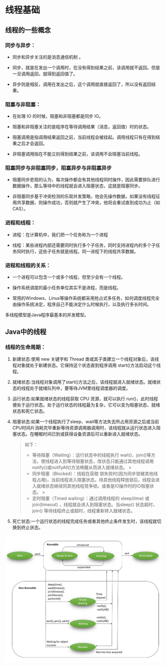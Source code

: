 # 线程基础

## 线程的一些概念

### 同步与异步：
- 同步和异步关注的是消息通信机制 。

- 同步，就是在发出一个调用时，在没有得到结果之前，该调用就不返回。但是一旦调用返回，就得到返回值了。
 
- 异步则是相反，调用在发出之后，这个调用就直接返回了，所以没有返回结果。

### 阻塞与非阻塞：
- 在处理 IO 的时候，阻塞和非阻塞都是同步 IO。

- 阻塞和非阻塞关注的是程序在等待调用结果（消息，返回值）时的状态。

- 阻塞调用是指调用结果返回之前，当前线程会被挂起。调用线程只有在得到结果之后才会返回。

- 非阻塞调用指在不能立刻得到结果之前，该调用不会阻塞当前线程。


### 阻塞同步与非阻塞同步，阻塞异步与非阻塞异步
- 阻塞同步悲观的认为，每次操作都会有其他线程同时操作，因此需要排队进行数据操作，那么等待中的线程就会进入阻塞状态，这就是阻塞同步。

- 非阻塞同步基于冲突检测的乐观并发策略，他会先操作数据，如果没有线程征用共享数据，则操作成功，否则就产生了冲突，他将会重试直到成功为止（如CAS）。
	

### 进程和线程：
- 进程：在计算机中，我们把一个任务称为一个进程

- 线程：某些进程内部还需要同时执行多个子任务，同时支持进程内的多个子任务同时执行，这些子任务就是线程。同一进程下的线程共享数据。

### 进程和线程的关系：
- 一个进程可以包含一个或多个线程，但至少会有一个线程。

- 操作系统调度的最小任务单位其实不是进程，而是线程。

- 常用的Windows、Linux等操作系统都采用抢占式多任务，如何调度线程完全由操作系统决定，程序自己不能决定什么时候执行，以及执行多长时间。

多线程模型是Java程序最基本的并发模型。


## Java中的线程

### 线程的生命周期：
1. 新建状态:使用 new 关键字和 Thread 类或其子类建立一个线程对象后，该线程对象就处于新建状态。它保持这个状态直到程序调用 start()方法启动这个线程。

2. 就绪状态:当线程对象调用了start()方法之后，该线程就进入就绪状态。就绪状态的线程处于就绪队列中，要等待JVM里线程调度器的调度。

3. 运行状态:如果就绪状态的线程获取 CPU 资源，就可以执行 run()，此时线程便处于运行状态。处于运行状态的线程最为复杂，它可以变为阻塞状态、就绪状态和死亡状态。

4. 阻塞状态:如果一个线程执行了sleep、wait等方法失去所占用资源之后或当前CPU时间片消耗完毕重新等待资源调用器调用时，该线程就从运行状态进入阻塞状态。在睡眠时间已到或获得设备资源后可以重新进入就绪状态。
    > 如下：
	> - 等待阻塞（Waiting）：运行状态中的线程执行 wait()、join()等方法，使线程进入到等待阻塞状态，改状态只能通过其他线程调用notify()或notifyAll()方法唤醒从而进入就绪状态。
                                                                                                               >
	> - 同步阻塞（Blocked）：线程在获取 锁失败时(因为同步锁被其他线程占用)，当前线程进入阻塞状态。待其他线程释放锁后，线程会进入就绪状态继续同其他线程竞争锁。或者是IO操作时的IO阻塞状态。
                                                                                                               >
	> - 定时阻塞（Timed waiting）：通过调用线程的 sleep(time) 或 join(timeout) ，线程就会进入到阻塞状态。当sleep() 状态超时，join() 等待线程终止或超时，线程重新转入就绪状态。

5. 死亡状态:一个运行状态的线程完成任务或者其他终止条件发生时，该线程就切换到终止状态。

![图例](../../img/thread_model.png)
